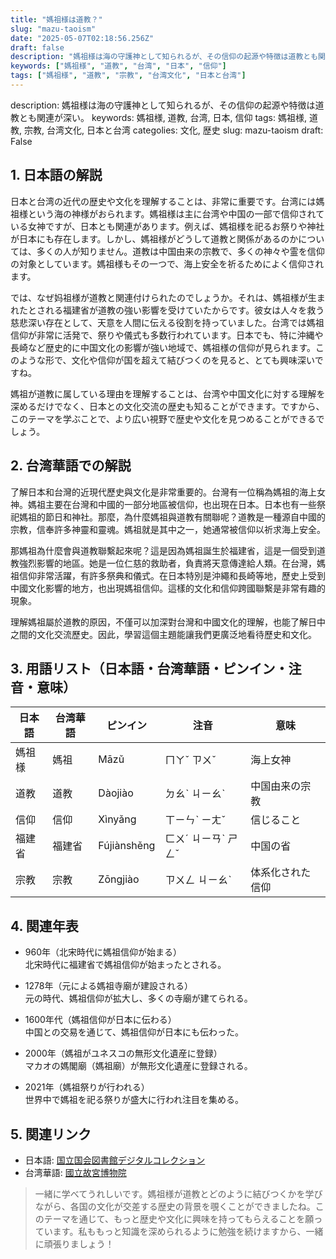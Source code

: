 ```yaml
---
title: "媽祖様は道教？"
slug: "mazu-taoism"
date: "2025-05-07T02:18:56.256Z"
draft: false
description: "媽祖様は海の守護神として知られるが、その信仰の起源や特徴は道教とも関連が深い。"
keywords: ["媽祖様", "道教", "台湾", "日本", "信仰"]
tags: ["媽祖様", "道教", "宗教", "台湾文化", "日本と台湾"]
---
```


description: 媽祖様は海の守護神として知られるが、その信仰の起源や特徴は道教とも関連が深い。
keywords: 媽祖様, 道教, 台湾, 日本, 信仰
tags: 媽祖様, 道教, 宗教, 台湾文化, 日本と台湾
categolies: 文化, 歴史
slug: mazu-taoism
draft: False

## 1. 日本語の解説
日本と台湾の近代の歴史や文化を理解することは、非常に重要です。台湾には媽祖様という海の神様がおられます。媽祖様は主に台湾や中国の一部で信仰されている女神ですが、日本とも関連があります。例えば、媽祖様を祀るお祭りや神社が日本にも存在します。しかし、媽祖様がどうして道教と関係があるのかについては、多くの人が知りません。道教は中国由来の宗教で、多くの神々や霊を信仰の対象としています。媽祖様もその一つで、海上安全を祈るためによく信仰されます。

では、なぜ妈祖様が道教と関連付けられたのでしょうか。それは、媽祖様が生まれたとされる福建省が道教の強い影響を受けていたからです。彼女は人々を救う慈悲深い存在として、天意を人間に伝える役割を持っていました。台湾では媽祖信仰が非常に活発で、祭りや儀式も多数行われています。日本でも、特に沖縄や長崎など歴史的に中国文化の影響が強い地域で、媽祖様の信仰が見られます。このような形で、文化や信仰が国を超えて結びつくのを見ると、とても興味深いですね。

媽祖が道教に属している理由を理解することは、台湾や中国文化に対する理解を深めるだけでなく、日本との文化交流の歴史も知ることができます。ですから、このテーマを学ぶことで、より広い視野で歴史や文化を見つめることができるでしょう。

## 2. 台湾華語での解説  
了解日本和台灣的近現代歷史與文化是非常重要的。台灣有一位稱為媽祖的海上女神。媽祖主要在台灣和中國的一部分地區被信仰，也出現在日本。日本也有一些祭祀媽祖的節日和神社。那麼，為什麼媽祖與道教有關聯呢？道教是一種源自中國的宗教，信奉許多神靈和靈魂。媽祖就是其中之一，她通常被信仰以祈求海上安全。

那媽祖為什麼會與道教聯繫起來呢？這是因為媽祖誕生於福建省，這是一個受到道教強烈影響的地區。她是一位仁慈的救助者，負責將天意傳達給人類。在台灣，媽祖信仰非常活躍，有許多祭典和儀式。在日本特別是沖繩和長崎等地，歷史上受到中國文化影響的地方，也出現媽祖信仰。這樣的文化和信仰跨國聯繫是非常有趣的現象。

理解媽祖屬於道教的原因，不僅可以加深對台灣和中國文化的理解，也能了解日中之間的文化交流歷史。因此，學習這個主題能讓我們更廣泛地看待歷史和文化。

## 3. 用語リスト（日本語・台湾華語・ピンイン・注音・意味）
| 日本語 | 台湾華語 | ピンイン | 注音 | 意味 |
|---|---|---|---|---|
| 媽祖様 | 媽祖 | Māzǔ | ㄇㄚˇ ㄗㄨˇ | 海上女神 |
| 道教 | 道教 | Dàojiào | ㄉㄠˋ ㄐㄧㄠˋ | 中国由来の宗教 |
| 信仰 | 信仰 | Xìnyǎng | ㄒㄧㄣˋ ㄧㄤˇ | 信じること |
| 福建省 | 福建省 | Fújiànshěng | ㄈㄨˊ ㄐㄧㄢˋ ㄕㄥˇ | 中国の省 |
| 宗教 | 宗教 | Zōngjiào | ㄗㄨㄥ ㄐㄧㄠˋ | 体系化された信仰 |

## 4. 関連年表
- 960年（北宋時代に媽祖信仰が始まる）  
  北宋時代に福建省で媽祖信仰が始まったとされる。

- 1278年（元による媽祖寺廟が建設される）  
  元の時代、媽祖信仰が拡大し、多くの寺廟が建てられる。

- 1600年代（媽祖信仰が日本に伝わる）  
  中国との交易を通じて、媽祖信仰が日本にも伝わった。

- 2000年（媽祖がユネスコの無形文化遺産に登録）  
  マカオの媽閣廟（媽祖廟）が無形文化遺産に登録される。

- 2021年（媽祖祭りが行われる）  
  世界中で媽祖を祀る祭りが盛大に行われ注目を集める。

## 5. 関連リンク  
- 日本語: [国立国会図書館デジタルコレクション](https://www.dl.ndl.go.jp/)  
- 台湾華語: [國立故宮博物院](https://www.npm.gov.tw/)

>一緒に学べてうれしいです。媽祖様が道教とどのように結びつくかを学びながら、各国の文化が交差する歴史の背景を覗くことができましたね。このテーマを通じて、もっと歴史や文化に興味を持ってもらえることを願っています。私ももっと知識を深められるように勉強を続けますから、一緒に頑張りましょう！
